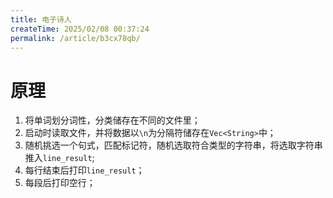 ```yaml
---
title: 电子诗人
createTime: 2025/02/08 00:37:24
permalink: /article/b3cx78qb/
---
```


# 原理
1. 将单词划分词性，分类储存在不同的文件里；
2. 启动时读取文件，并将数据以`\n`为分隔符储存在`Vec<String>`中；
3. 随机挑选一个句式，匹配标记符，随机选取符合类型的字符串，将选取字符串推入`line_result`;
4. 每行结束后打印`line_result`；
5. 每段后打印空行；

